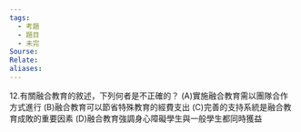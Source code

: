 ```yaml
---
tags:
  - 考題
  - 題目
  - 未完
Sourse:
Relate: 
aliases:
---
```

12.有關融合教育的敘述，下列何者是不正確的？ 
(A)實施融合教育需以團隊合作方式進行 
(B)融合教育可以節省特殊教育的經費支出 
(C)完善的支持系統是融合教育成敗的重要因素 
(D)融合教育強調身心障礙學生與一般學生都同時獲益 
